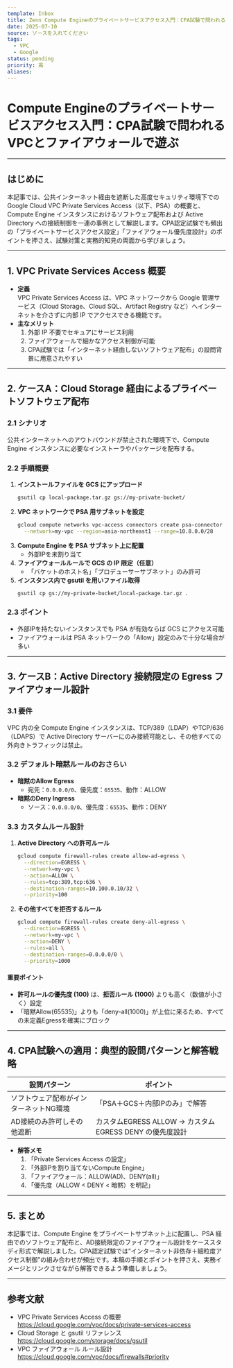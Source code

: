```yaml
---
template: Inbox
title: Zenn Compute Engineのプライベートサービスアクセス入門：CPA試験で問われるVPCとファイアウォールで遊ぶ
date: 2025-07-10
source: ソースを入れてください
tags:
  - VPC
  - Google
status: pending
priority: 高
aliases:
---
```

# Compute Engineのプライベートサービスアクセス入門：CPA試験で問われるVPCとファイアウォールで遊ぶ

---

## はじめに  
本記事では、公共インターネット経由を遮断した高度セキュリティ環境下での Google Cloud VPC Private Services Access（以下、PSA）の概要と、Compute Engine インスタンスにおけるソフトウェア配布および Active Directory への接続制御を一連の事例として解説します。CPA認定試験でも頻出の「プライベートサービスアクセス設定」「ファイアウォール優先度設計」のポイントを押さえ、試験対策と実務的知見の両面から学びましょう。

---

## 1. VPC Private Services Access 概要  
- **定義**  
  VPC Private Services Access は、VPC ネットワークから Google 管理サービス（Cloud Storage、Cloud SQL、Artifact Registry など）へインターネットを介さずに内部 IP でアクセスできる機能です。  
- **主なメリット**  
  1. 外部 IP 不要でセキュアにサービス利用  
  2. ファイアウォールで細かなアクセス制御が可能  
  3. CPA試験では「インターネット経由しないソフトウェア配布」の設問背景に用意されやすい

---

## 2. ケースA：Cloud Storage 経由によるプライベートソフトウェア配布  
### 2.1 シナリオ  
公共インターネットへのアウトバウンドが禁止された環境下で、Compute Engine インスタンスに必要なインストーラやパッケージを配布する。  

### 2.2 手順概要  
1. **インストールファイルを GCS にアップロード**  
   ```bash
   gsutil cp local-package.tar.gz gs://my-private-bucket/
   ```  
2. **VPC ネットワークで PSA 用サブネットを設定**  
   ```bash
   gcloud compute networks vpc-access connectors create psa-connector \
     --network=my-vpc --region=asia-northeast1 --range=10.8.0.0/28
   ```  
3. **Compute Engine を PSA サブネット上に配置**  
   - 外部IPを未割り当て  
4. **ファイアウォールルールで GCS の IP 限定（任意）**  
   - 「バケットのホスト名」「プロデューサーサブネット」のみ許可  
5. **インスタンス内で gsutil を用いファイル取得**  
   ```bash
   gsutil cp gs://my-private-bucket/local-package.tar.gz .
   ```  

### 2.3 ポイント  
- 外部IPを持たないインスタンスでも PSA が有効ならば GCS にアクセス可能  
- ファイアウォールは PSA ネットワークの「Allow」設定のみで十分な場合が多い  

---

## 3. ケースB：Active Directory 接続限定の Egress ファイアウォール設計  
### 3.1 要件  
VPC 内の全 Compute Engine インスタンスは、TCP/389（LDAP）やTCP/636（LDAPS）で Active Directory サーバーにのみ接続可能とし、その他すべての外向きトラフィックは禁止。  

### 3.2 デフォルト暗黙ルールのおさらい  
- **暗黙のAllow Egress**  
  - 宛先：`0.0.0.0/0`、優先度：`65535`、動作：ALLOW  
- **暗黙のDeny Ingress**  
  - ソース：`0.0.0.0/0`、優先度：`65535`、動作：DENY  

### 3.3 カスタムルール設計  
1. **Active Directory への許可ルール**  
   ```bash
   gcloud compute firewall-rules create allow-ad-egress \
     --direction=EGRESS \
     --network=my-vpc \
     --action=ALLOW \
     --rules=tcp:389,tcp:636 \
     --destination-ranges=10.100.0.10/32 \
     --priority=100
   ```  
2. **その他すべてを拒否するルール**  
   ```bash
   gcloud compute firewall-rules create deny-all-egress \
     --direction=EGRESS \
     --network=my-vpc \
     --action=DENY \
     --rules=all \
     --destination-ranges=0.0.0.0/0 \
     --priority=1000
   ```  

#### 重要ポイント  
- **許可ルールの優先度 (100)** は、**拒否ルール (1000)** よりも高く（数値が小さく）設定  
- 「暗黙Allow(65535)」よりも「deny-all(1000)」が上位に来るため、すべての未定義Egressを確実にブロック  

---

## 4. CPA試験への適用：典型的設問パターンと解答戦略  
| 設問パターン                          | ポイント                                   |
|-------------------------------------|------------------------------------------|
| ソフトウェア配布がインターネットNG環境       | 「PSA＋GCS＋内部IPのみ」で解答               |
| AD接続のみ許可しその他遮断               | カスタムEGRESS ALLOW → カスタムEGRESS DENY の優先度設計 |

- **解答メモ**  
  1. 「Private Services Access の設定」  
  2. 「外部IPを割り当てないCompute Engine」  
  3. 「ファイアウォール：ALLOW(AD)、DENY(all)」  
  4. 「優先度（ALLOW < DENY < 暗黙）を明記」

---

## 5. まとめ  
本記事では、Compute Engine をプライベートサブネット上に配置し、PSA 経由でのソフトウェア配布と、AD接続限定のファイアウォール設計をケーススタディ形式で解説しました。CPA認定試験では“インターネット非依存＋細粒度アクセス制御”の組み合わせが頻出です。本稿の手順とポイントを押さえ、実務イメージとリンクさせながら解答できるよう準備しましょう。

---

## 参考文献  
- VPC Private Services Access の概要  
  https://cloud.google.com/vpc/docs/private-services-access  
- Cloud Storage と gsutil リファレンス  
  https://cloud.google.com/storage/docs/gsutil  
- VPC ファイアウォール ルール設計  
  https://cloud.google.com/vpc/docs/firewalls#priority  
```
